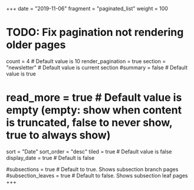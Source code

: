 +++
date = "2019-11-06"
fragment = "paginated_list"
weight = 100

# TODO: Fix pagination not rendering older pages
count = 4 # Default value is 10
render_pagination = true
section = "newsletter" # Default value is current section
#summary = false # Default value is true
# read_more = true # Default value is empty (empty: show when content is truncated, false to never show, true to always show)
sort = "Date"
sort_order = "desc"
tiled = true # Default value is false
display_date = true # Default is false

#subsections = true # Default to true. Shows subsection branch pages
#subsection_leaves = true # Default to false. Shows subsection leaf pages
+++
